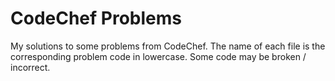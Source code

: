 # CodeChef Problems

My solutions to some problems from CodeChef. The name of each file is the corresponding problem code in lowercase. Some code may be broken / incorrect.
